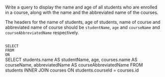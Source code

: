 Write a query to display the name and age of all students who are enrolled in a course, along with the name and the abbreviated name of the courses.

The headers for the name of students, age of students, name of course and abbreviated name of course should be `studentName`, `age` and `courseName` and `courseAbbreviatedName` respectively.



<Editor lang="sql" dbName="students2-v1.db" type="exercise">
<code>
SELECT 
FROM
ON
</code>

<solution>
SELECT students.name AS studentName, 
       age,
       courses.name AS courseName,
       abbreviatedName AS courseAbbreviatedName
FROM   students INNER JOIN courses
ON     students.courseId = courses.id
</solution>
</Editor>